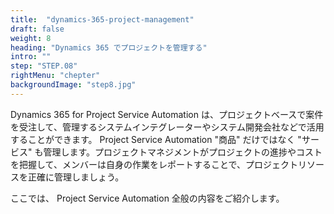 ```yaml
---
title:  "dynamics-365-project-management"
draft: false
weight: 8
heading: "Dynamics 365 でプロジェクトを管理する"
intro: ""
step: "STEP.08"
rightMenu: "chepter"
backgroundImage: "step8.jpg"
---
```


<!-- Intro -->
Dynamics 365 for Project Service Automation は、プロジェクトベースで案件を受注して、管理するシステムインテグレーターやシステム開発会社などで活用することができます。 Project Service Automation "商品" だけではなく "サービス" も管理します。プロジェクトマネジメントがプロジェクトの進捗やコストを把握して、メンバーは自身の作業をレポートすることで、プロジェクトリソースを正確に管理しましょう。

ここでは、 Project Service Automation 全般の内容をご紹介します。